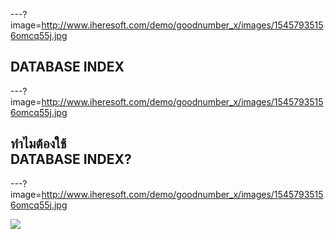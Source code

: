 ---?image=http://www.iheresoft.com/demo/goodnumber_x/images/15457935156omcq55j.jpg

## **DATABASE INDEX**

---?image=http://www.iheresoft.com/demo/goodnumber_x/images/15457935156omcq55j.jpg

## ทำไมต้องใช้<br>DATABASE INDEX?

---?image=http://www.iheresoft.com/demo/goodnumber_x/images/15457935156omcq55j.jpg

![](https://scontent.fkkc2-1.fna.fbcdn.net/v/t1.15752-9/80276592_481498429159819_2521486999248961536_n.jpg?_nc_cat=105&_nc_oc=AQmbXgvdth4GPezptZ3GswoVoIq_BvTz9JqNCkA0DrIIze3wjm2AtR9b_UpiD10uaP0&_nc_ht=scontent.fkkc2-1.fna&oh=25f06ea036a2564881918c8ef9dfc387&oe=5E8384CB)